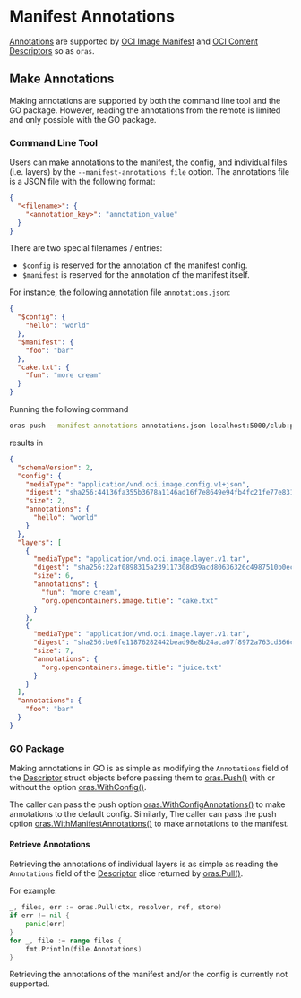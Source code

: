 # Manifest Annotations

[Annotations](<https://github.com/opencontainers/image-spec/blob/master/annotations.md>) are supported by [OCI Image Manifest](<https://github.com/opencontainers/image-spec/blob/master/manifest.md#image-manifest>) and [OCI Content Descriptors](<https://github.com/opencontainers/image-spec/blob/master/descriptor.md>) so as `oras`.

## Make Annotations

Making annotations are supported by both the command line tool and the GO package. However, reading the annotations from the remote is limited and only possible with the GO package.

### Command Line Tool

Users can make annotations to the manifest, the config, and individual files (i.e. layers) by the `--manifest-annotations file` option. The annotations file is a JSON file with the following format:

```json
{
  "<filename>": {
    "<annotation_key>": "annotation_value"
  }
}
```

There are two special filenames / entries:
- `$config` is reserved for the annotation of the manifest config.
- `$manifest` is reserved for the annotation of the manifest itself.

For instance, the following annotation file `annotations.json`:
```json
{
  "$config": {
    "hello": "world"
  },
  "$manifest": {
    "foo": "bar"
  },
  "cake.txt": {
    "fun": "more cream"
  }
}
```
Running the following command

```sh
oras push --manifest-annotations annotations.json localhost:5000/club:party cake.txt juice.txt
```

results in

```json
{
  "schemaVersion": 2,
  "config": {
    "mediaType": "application/vnd.oci.image.config.v1+json",
    "digest": "sha256:44136fa355b3678a1146ad16f7e8649e94fb4fc21fe77e8310c060f61caaff8a",
    "size": 2,
    "annotations": {
      "hello": "world"
    }
  },
  "layers": [
    {
      "mediaType": "application/vnd.oci.image.layer.v1.tar",
      "digest": "sha256:22af0898315a239117308d39acd80636326c4987510b0ec6848e58eb584ba82e",
      "size": 6,
      "annotations": {
        "fun": "more cream",
        "org.opencontainers.image.title": "cake.txt"
      }
    },
    {
      "mediaType": "application/vnd.oci.image.layer.v1.tar",
      "digest": "sha256:be6fe11876282442bead98e8b24aca07f8972a763cd366c56b4b5f7bcdd23eac",
      "size": 7,
      "annotations": {
        "org.opencontainers.image.title": "juice.txt"
      }
    }
  ],
  "annotations": {
    "foo": "bar"
  }
}
```

### GO Package

Making annotations in GO is as simple as modifying the `Annotations` field of the [Descriptor](<https://godoc.org/github.com/opencontainers/image-spec/specs-go/v1#Descriptor>) struct objects before passing them to [oras.Push()](https://godoc.org/github.com/deislabs/oras/pkg/oras#Push) with or without the option [oras.WithConfig()](<https://godoc.org/github.com/deislabs/oras/pkg/oras#WithConfig>).

The caller can pass the push option [oras.WithConfigAnnotations()](<https://godoc.org/github.com/deislabs/oras/pkg/oras#WithConfigAnnotations>) to make annotations to the default config. Similarly, The caller can pass the push option [oras.WithManifestAnnotations()](<https://godoc.org/github.com/deislabs/oras/pkg/oras#WithManifestAnnotations>) to make annotations to the manifest.

#### Retrieve Annotations

Retrieving the annotations of individual layers is as simple as reading the `Annotations` field of the [Descriptor](<https://godoc.org/github.com/opencontainers/image-spec/specs-go/v1#Descriptor>) slice returned by [oras.Pull()](https://godoc.org/github.com/deislabs/oras/pkg/oras#Pull).

For example:

```go
_, files, err := oras.Pull(ctx, resolver, ref, store)
if err != nil {
    panic(err)
}
for _, file := range files {
    fmt.Println(file.Annotations)
}
```

Retrieving the annotations of the manifest and/or the config is currently not supported.
